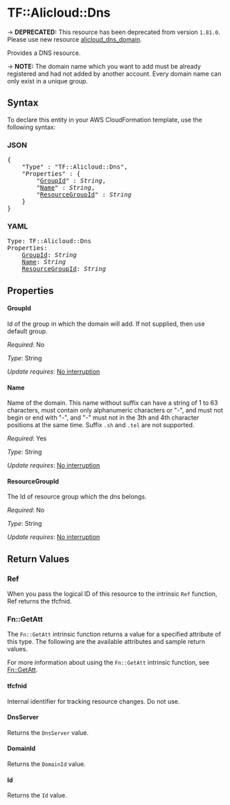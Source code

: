 # TF::Alicloud::Dns

-> **DEPRECATED:**  This resource  has been deprecated from version `1.81.0`. Please use new resource [alicloud_dns_domain](https://www.terraform.io/docs/providers/alicloud/r/dns_domain.html).

Provides a DNS resource.

-> **NOTE:** The domain name which you want to add must be already registered and had not added by another account. Every domain name can only exist in a unique group.

## Syntax

To declare this entity in your AWS CloudFormation template, use the following syntax:

### JSON

<pre>
{
    "Type" : "TF::Alicloud::Dns",
    "Properties" : {
        "<a href="#groupid" title="GroupId">GroupId</a>" : <i>String</i>,
        "<a href="#name" title="Name">Name</a>" : <i>String</i>,
        "<a href="#resourcegroupid" title="ResourceGroupId">ResourceGroupId</a>" : <i>String</i>
    }
}
</pre>

### YAML

<pre>
Type: TF::Alicloud::Dns
Properties:
    <a href="#groupid" title="GroupId">GroupId</a>: <i>String</i>
    <a href="#name" title="Name">Name</a>: <i>String</i>
    <a href="#resourcegroupid" title="ResourceGroupId">ResourceGroupId</a>: <i>String</i>
</pre>

## Properties

#### GroupId

Id of the group in which the domain will add. If not supplied, then use default group.

_Required_: No

_Type_: String

_Update requires_: [No interruption](https://docs.aws.amazon.com/AWSCloudFormation/latest/UserGuide/using-cfn-updating-stacks-update-behaviors.html#update-no-interrupt)

#### Name

Name of the domain. This name without suffix can have a string of 1 to 63 characters, must contain only alphanumeric characters or "-", and must not begin or end with "-", and "-" must not in the 3th and 4th character positions at the same time. Suffix `.sh` and `.tel` are not supported.

_Required_: Yes

_Type_: String

_Update requires_: [No interruption](https://docs.aws.amazon.com/AWSCloudFormation/latest/UserGuide/using-cfn-updating-stacks-update-behaviors.html#update-no-interrupt)

#### ResourceGroupId

The Id of resource group which the dns belongs.

_Required_: No

_Type_: String

_Update requires_: [No interruption](https://docs.aws.amazon.com/AWSCloudFormation/latest/UserGuide/using-cfn-updating-stacks-update-behaviors.html#update-no-interrupt)

## Return Values

### Ref

When you pass the logical ID of this resource to the intrinsic `Ref` function, Ref returns the tfcfnid.

### Fn::GetAtt

The `Fn::GetAtt` intrinsic function returns a value for a specified attribute of this type. The following are the available attributes and sample return values.

For more information about using the `Fn::GetAtt` intrinsic function, see [Fn::GetAtt](https://docs.aws.amazon.com/AWSCloudFormation/latest/UserGuide/intrinsic-function-reference-getatt.html).

#### tfcfnid

Internal identifier for tracking resource changes. Do not use.

#### DnsServer

Returns the <code>DnsServer</code> value.

#### DomainId

Returns the <code>DomainId</code> value.

#### Id

Returns the <code>Id</code> value.

